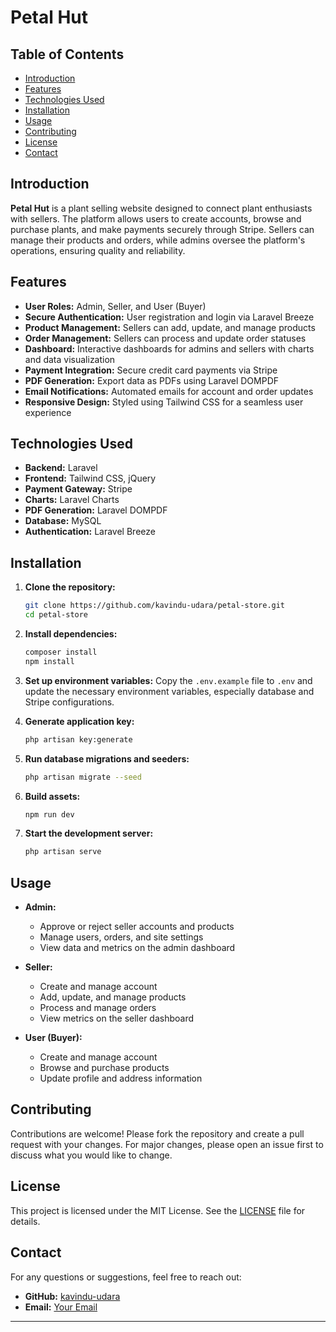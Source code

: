 

# Petal Hut

## Table of Contents
- [Introduction](#introduction)
- [Features](#features)
- [Technologies Used](#technologies-used)
- [Installation](#installation)
- [Usage](#usage)
- [Contributing](#contributing)
- [License](#license)
- [Contact](#contact)

## Introduction
**Petal Hut** is a plant selling website designed to connect plant enthusiasts with sellers. The platform allows users to create accounts, browse and purchase plants, and make payments securely through Stripe. Sellers can manage their products and orders, while admins oversee the platform's operations, ensuring quality and reliability.

## Features
- **User Roles:** Admin, Seller, and User (Buyer)
- **Secure Authentication:** User registration and login via Laravel Breeze
- **Product Management:** Sellers can add, update, and manage products
- **Order Management:** Sellers can process and update order statuses
- **Dashboard:** Interactive dashboards for admins and sellers with charts and data visualization
- **Payment Integration:** Secure credit card payments via Stripe
- **PDF Generation:** Export data as PDFs using Laravel DOMPDF
- **Email Notifications:** Automated emails for account and order updates
- **Responsive Design:** Styled using Tailwind CSS for a seamless user experience

## Technologies Used
- **Backend:** Laravel
- **Frontend:** Tailwind CSS, jQuery
- **Payment Gateway:** Stripe
- **Charts:** Laravel Charts
- **PDF Generation:** Laravel DOMPDF
- **Database:** MySQL
- **Authentication:** Laravel Breeze

## Installation
1. **Clone the repository:**
   ```sh
   git clone https://github.com/kavindu-udara/petal-store.git
   cd petal-store
   ```

2. **Install dependencies:**
   ```sh
   composer install
   npm install
   ```

3. **Set up environment variables:**
   Copy the `.env.example` file to `.env` and update the necessary environment variables, especially database and Stripe configurations.

4. **Generate application key:**
   ```sh
   php artisan key:generate
   ```

5. **Run database migrations and seeders:**
   ```sh
   php artisan migrate --seed
   ```

6. **Build assets:**
   ```sh
   npm run dev
   ```

7. **Start the development server:**
   ```sh
   php artisan serve
   ```

## Usage
- **Admin:**
  - Approve or reject seller accounts and products
  - Manage users, orders, and site settings
  - View data and metrics on the admin dashboard

- **Seller:**
  - Create and manage account
  - Add, update, and manage products
  - Process and manage orders
  - View metrics on the seller dashboard

- **User (Buyer):**
  - Create and manage account
  - Browse and purchase products
  - Update profile and address information

## Contributing
Contributions are welcome! Please fork the repository and create a pull request with your changes. For major changes, please open an issue first to discuss what you would like to change.

## License
This project is licensed under the MIT License. See the [LICENSE](LICENSE) file for details.

## Contact
For any questions or suggestions, feel free to reach out:
- **GitHub:** [kavindu-udara](https://github.com/kavindu-udara)
- **Email:** [Your Email](mailto:udarakavindu99@gmail.com)

---
